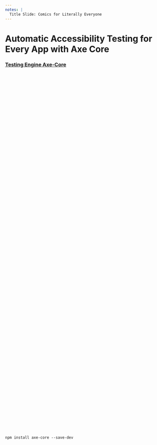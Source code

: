```yaml
---
notes: |
  Title Slide: Comics for Literally Everyone
---
```


# Automatic Accessibility Testing for Every App with Axe Core

<div class="clearfix">
  <div class="block block--long fs-small axe" style="height: 30vh;">
    <h3 class="fs-medium topish right tall bubble" style="right: -8em;"><a href="https://github.com/dequelabs/axe-core" target="axecore">Testing Engine Axe-Core</a></h3>
  </div>
</div>

<pre><code class="hljs" data-line-numbers="1" data-trim>npm install axe-core --save-dev</code></pre>

<!-- .slide: data-transition="fade-in" -->
